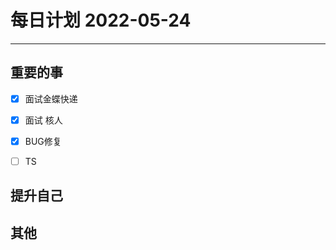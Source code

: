 #  每日计划 2022-05-24
---
## 重要的事
- [x]  面试金蝶快递
- [x]  面试 核人
- [x] BUG修复
- [ ]  TS



## 提升自己

  



## 其他








